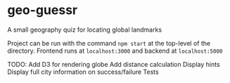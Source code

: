# geo-guessr
A small geography quiz for locating global landmarks

Project can be run with the command `npm start` at the top-level of the directory.
Frontend runs at `localhost:3000` and backend at `localhost:5000`


TODO:
Add D3 for rendering globe
Add distance calculation
Display hints
Display full city information on success/failure
Tests